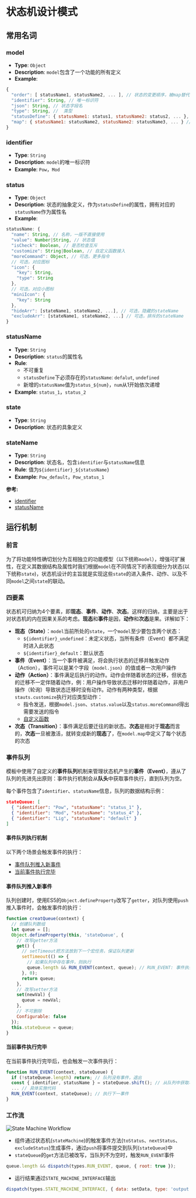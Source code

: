 # 状态机设计模式

## 常用名词

### model

- **Type**: `Object`
- **Description**: `model`包含了一个功能的所有定义
- **Example**:

``` js {2}
{
  "order": [ statusName1, statusName2, ... ], // 状态的变更顺序，被map替代，已废弃
  "identifier": String, // 唯一标识符
  "json": String, // 状态字段名
  "type": String, //  类型
  "statusDefine": { statusName1: status1, statusName2: status2, ... }, // status合集，以statusName作为属性名
  "map": { statusName1: statusName2, statusName2: statusName3, ... } // status指向关系合集
}
```

### identifier

- **Type**: `String`
- **Description**: `model`的唯一标识符
- **Example**: `Pow`，`Mod`

### status

- **Type**: `Object`
- **Description**: 状态的抽象定义，作为`statusDefine`的属性，拥有对应的`statusName`作为属性名
- **Example**:

``` js
statusName: {
  "name": String, // 名称，一版不直接使用
  "value": Number|String, // 状态值
  "isCheck": Boolean, // 是否检查互斥
  "customize": String|Boolean, // 自定义函数接入
  "moreCommand": Object, // 可选，更多指令
  // 可选，对应图标
  "icon": {
    "key": String,
    "type": String
  },
  // 可选，对应小图标
  "miniIcon": {
    "key": String
  },
  "hideArr": [stateName1, stateName2, ...], // 可选，隐藏的stateName
  "excludeArr": [stateName1, stateName2, ...] // 可选，排斥的stateName
}
```

### statusName

- **Type**: `String`
- **Description**: `status`的属性名
- **Rule**:
  - 不可重复
  - `statusDefine`下必须存在的`statusName`: `defalut`, `undefined`
  - 新增的`statusName`值为`status_${num}`，`num`从1开始依次递增
- **Example**: `status_1`，`status_2`

### state

- **Type**: `String`
- **Description**: 状态的具象定义
  
### stateName

- **Type**: `String`
- **Description**: 状态名，包含`identifier`与`statusName`信息
- **Rule**: 值为`${identifier}_${statusName}`
- **Example**: `Pow_default`，`Pow_status_1`

**参考:**

- [identifier](#identifier)
- [statusName](#statusname)

## 运行机制

### 前言

为了将功能特性确切划分为互相独立的功能模型（以下统称`model`），增强可扩展性，在定义其数据结构及属性时我们根据`model`在不同情况下的表现细分为状态(以下统称`state`)，状态机设计的主旨就是实现这些`state`的进入条件、动作、以及不同`model`之间`state`的联动。

### 四要素

状态机可归纳为4个要素，即**现态**、**事件**、**动作**、**次态**。这样的归纳，主要是出于对状态机的内在因果关系的考虑。**现态**和**事件**是因，**动作**和**次态**是果。详解如下：

- **现态（State）**：`model`当前所处的`state`，一个`model`至少要包含两个状态：
  - `${identifier}_undefined`：未定义状态，当所有条件（Event）都不满足时进入此状态
  - `${identifier}_default`：默认状态
- **事件（Event）**：当一个事件被满足，将会执行状态的迁移并触发动作（Action），事件可以是某个字段（`model.json`）的值或者一次用户操作
- **动作（Action）**：事件满足后执行的动作。动作会伴随着状态的迁移，但状态的迁移不一定伴随着动作，例：用户操作导致状态迁移时伴随着动作，非用户操作（轮询）导致状态迁移时没有动作。动作有两种类型，根据`stauts.customize`执行对应类型动作：
  - 指令发送，根据`model.json`、`status.value`以及`status.moreCommand`得出需要发送的指令
  - [自定义函数](./Customize.md)
- **次态（Transition）**：事件满足后要迁往的新状态。**次态**是相对于**现态**而言的，**次态**一旦被激活，就转变成新的**现态**了，在`model.map`中定义了每个状态的次态

### 事件队列

模板中使用了自定义的**事件队列**机制来管理状态机产生的**事件（Event）**，遵从了队列的先进先出原则：事件执行机制会从**队头**中获取事件执行，直到队列为空。

每个事件包含了`identifier`、`statusName`信息，队列的数据结构示例：

```json
stateQueue: [
  { "identifier": "Pow", "statusName": "status_1" },
  { "identifier": "Mod", "statusName": "status_4" },
  { "identifier": "Lig", "statusName": "default" }
]
```

#### 事件队列执行机制

以下两个场景会触发事件的执行：

- [事件队列推入新事件](#事件队列推入新事件)
- [当前事件执行完毕](#当前事件执行完毕)

#### 事件队列推入新事件

队列创建时，使用ES5的`Object.defineProperty`改写了`getter`，对队列使用`push`推入事件时，会触发事件的执行：

```js
function creatQueue(context) {
  // 创建队列数组
  let queue = [];
  Object.defineProperty(this, 'stateQueue', {
    // 改写getter方法
    get() {
      // setTimeout把方法放到下一个宏任务，保证队列更新
      setTimeout(() => {
        // 如果队列中存在事件，则执行
        queue.length && RUN_EVENT(context, queue); // RUN_EVENT: 事件执行方法
      }, 0);
      return queue;
    },
    // 改写setter方法
    set(newVal) {
      queue = newVal;
    },
    // 不可删除
    Configurable: false
  });
  this.stateQueue = queue;
}
```

#### 当前事件执行完毕

在当前事件执行完毕后，也会触发一次事件执行：

```js
function RUN_EVENT(context, stateQueue) {
  if (!stateQueue.length) return; // 队列没有事件，退出
  const { identifier, statusName } = stateQueue.shift(); // 从队列中获取事件Event
  ... // 具体实施代码
  RUN_EVENT(context, stateQueue); // 执行下一事件
}
```

### 工作流

![State Machine Workflow](./../../.vuepress/public/img/state_work.png)

- 组件通过状态机(`stateMachine`)的触发事件方法(`toStatus`、`nextStatus`、`excludeStatus`)生成事件，通过`push`将事件提交到队列(`stateQueue`)中
- `stateQueue`的`get`方法已被改写，当队列不为空时，触发`RUN_EVENT`事件

``` js
queue.length && dispatch(types.RUN_EVENT, queue, { root: true });
```

- 运行结果通过`STATE_MACHINE_INTERFACE`输出

``` js
dispatch(types.STATE_MACHINE_INTERFACE, { data: setData, type: 'output', identifier, from: currentStatusName, to: nextStatusName }, { root: true })
```
